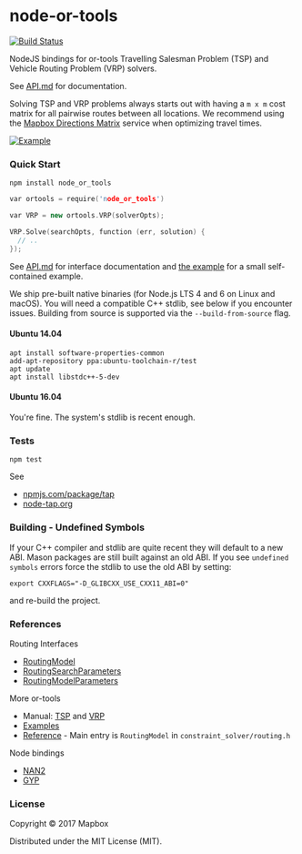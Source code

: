 # node-or-tools

[![Build Status](https://travis-ci.org/mapbox/node-or-tools.svg?branch=master)](https://travis-ci.org/mapbox/node-or-tools)

NodeJS bindings for or-tools Travelling Salesman Problem (TSP) and Vehicle Routing Problem (VRP) solvers.

See [API.md](API.md) for documentation.

Solving TSP and VRP problems always starts out with having a `m x m` cost matrix for all pairwise routes between all locations.
We recommend using the [Mapbox Directions Matrix](https://www.mapbox.com/api-documentation/#directions-matrix) service when optimizing travel times.

[![Example](https://raw.githubusercontent.com/mapbox/node-or-tools/master/example/solution.png?token=AAgLiX1m1BDa8ll0Lsk0xc6fz0RgQA1Lks5Y-VmAwA)](https://github.com/mapbox/node-or-tools/blob/master/example/solution.geojson)

### Quick Start

    npm install node_or_tools

```c++
var ortools = require('node_or_tools')

var VRP = new ortools.VRP(solverOpts);

VRP.Solve(searchOpts, function (err, solution) {
  // ..
});
```

See [API.md](API.md) for interface documentation and [the example](./example/README.md) for a small self-contained example.

We ship pre-built native binaries (for Node.js LTS 4 and 6 on Linux and macOS).
You will need a compatible C++ stdlib, see below if you encounter issues.
Building from source is supported via the `--build-from-source` flag.

#### Ubuntu 14.04

```
apt install software-properties-common
add-apt-repository ppa:ubuntu-toolchain-r/test
apt update
apt install libstdc++-5-dev
```

#### Ubuntu 16.04

You're fine. The system's stdlib is recent enough.


### Tests

    npm test

See
- [npmjs.com/package/tap](https://www.npmjs.com/package/tap)
- [node-tap.org](http://www.node-tap.org)


### Building - Undefined Symbols

If your C++ compiler and stdlib are quite recent they will default to a new ABI.
Mason packages are still built against an old ABI.
If you see `undefined symbols` errors force the stdlib to use the old ABI by setting:

    export CXXFLAGS="-D_GLIBCXX_USE_CXX11_ABI=0"

and re-build the project.

### References

Routing Interfaces
- [RoutingModel](https://github.com/google/or-tools/blob/v5.1/src/constraint_solver/routing.h#L14)
- [RoutingSearchParameters](https://github.com/google/or-tools/blob/master/src/constraint_solver/routing_parameters.proto#L28)
- [RoutingModelParameters](https://github.com/google/or-tools/blob/master/src/constraint_solver/routing_parameters.proto#L263)

More or-tools
- Manual: [TSP](https://acrogenesis.com/or-tools/documentation/user_manual/manual/TSP.html) and [VRP](https://acrogenesis.com/or-tools/documentation/user_manual/manual/VRP.html)
- [Examples](https://github.com/google/or-tools/tree/v5.1/examples/cpp)
- [Reference](https://developers.google.com/optimization/reference/) - Main entry is `RoutingModel` in `constraint_solver/routing.h`

Node bindings
- [NAN2](https://github.com/nodejs/nan#api)
- [GYP](https://gyp.gsrc.io)

### License

Copyright © 2017 Mapbox

Distributed under the MIT License (MIT).

